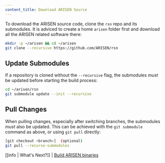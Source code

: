 ```yaml
---
content_title: Download ARISEN Source
---
```


To download the ARISEN source code, clone the `rsn` repo and its submodules. It is adviced to create a home `arisen` folder first and download all the ARISEN related software there:

```sh
mkdir -p ~/arisen && cd ~/arisen
git clone --recursive https://github.com/ARISEN/rsn
```

## Update Submodules

If a repository is cloned without the `--recursive` flag, the submodules *must* be updated before starting the build process:

```sh
cd ~/arisen/rsn
git submodule update --init --recursive
```

## Pull Changes

When pulling changes, especially after switching branches, the submodules *must* also be updated. This can be achieved with the `git submodule` command as above, or using `git pull` directly:

```sh
[git checkout <branch>]  (optional)
git pull --recurse-submodules
```

[[info | What's Next?]]
| [Build ARISEN binaries](02_build-arisen-binaries.md)
